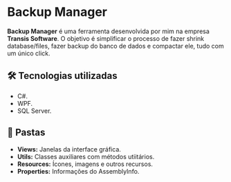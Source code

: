 # Backup Manager

**Backup Manager** é uma ferramenta desenvolvida por mim na empresa **Transis Software**.
O objetivo é simplificar o processo de fazer shrink database/files, fazer backup do banco de dados e compactar ele, tudo com um único click.

## 🛠️ Tecnologias utilizadas
- C#.
- WPF.
- SQL Server.

## 📁 Pastas
- **Views:** Janelas da interface gráfica.
- **Utils:** Classes auxiliares com métodos utiitários.
- **Resources:** Ícones, imagens e outros recursos.
- **Properties:** Informações do AssemblyInfo.
